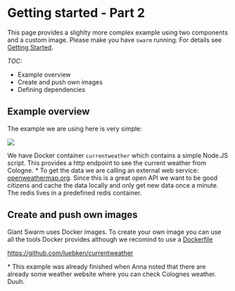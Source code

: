 # Getting started - Part 2

This page provides a slighlty more complex example using two components and a custom image. Please make you have `swarm` running. For details see [Getting Started](gettingstarted.md).

*TOC:*

* Example overview
* Create and push own images
* Defining dependencies


## Example overview

The example we are using here is very simple:

![](http://yuml.me/diagram/scruffy/class/[CurrentWeather]-%3E[Redis],%20[CurrentWeather]-%3E[openweathermap.org%20%7Bbg:white%7D]])

We have Docker container `currentweather` which contains a simple Node.JS script. This provides a http endpoint to see the current weather from Cologne. \* 
To get the data we are calling an external web service: [openweathermap.org](openweathermap.org). Since this is a great open API we want to be good citizens and cache the data locally and only get new data once a minute. The redis lives in a predefined redis container. 

## Create and push own images

Giant Swarm uses Docker images. To create your own image you can use all the tools Docker provides although we recomind to use a [Dockerfile](https://docs.docker.com/reference/builder/)

https://github.com/luebken/currentweather

\* This example was already finished when Anna noted that there are already some weather website where you can check Colognes weather. Duuh.  